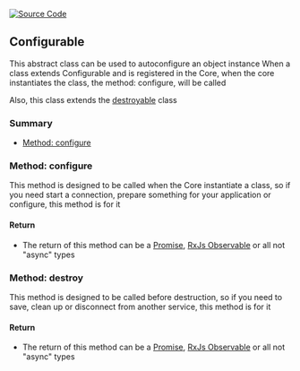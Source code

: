 [![Source Code](https://img.shields.io/badge/Source%20Code-black?logo=TypeScript&style=for-the-badge)](src/main/core/shared/abstract/configurable.ts)

## Configurable

This abstract class can be used to autoconfigure an object instance
When a class extends Configurable and is registered in the Core,
when the core instantiates the class, the method: configure, will be called

Also, this class extends the [destroyable](documentation/the-way/core/shared/abstract/destroyable.md) class

### Summary

- [Method: configure](#method-configure)

### Method: configure

This method is designed to be called when the Core instantiate a class,
so if you need start a connection, prepare something for your application or configure, this method is for it

#### Return

- The return of this method can be a [Promise](https://developer.mozilla.org/en-US/docs/Web/JavaScript/Reference/Global_Objects/Promise), [RxJs Observable](https://rxjs.dev/api/index/class/Observabl) or all not "async" types

### Method: destroy

This method is designed to be called before destruction, so if you need to save, clean up or disconnect from another service, this method is for it

#### Return

- The return of this method can be a [Promise](https://developer.mozilla.org/en-US/docs/Web/JavaScript/Reference/Global_Objects/Promise), [RxJs Observable](https://rxjs.dev/api/index/class/Observabl) or all not "async" types